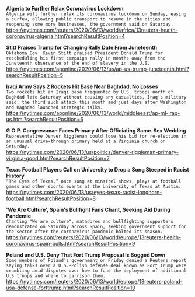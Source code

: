 **Algeria to Further Relax Coronavirus Lockdown**\
`Algeria will further relax its coronavirus lockdown on Sunday, easing a curfew, allowing public transport to resume in the cities and reopening some more businesses, the government said on Saturday.`\
https://nytimes.com/reuters/2020/06/13/world/africa/13reuters-health-coronavirus-algeria.html?searchResultPosition=4

**Stitt Praises Trump for Changing Rally Date From Juneteenth**\
`Oklahoma Gov. Kevin Stitt praised President Donald Trump for rescheduling his first campaign rally in months away from the Juneteenth observance of the end of slavery in the U.S. `\
https://nytimes.com/aponline/2020/06/13/us/ap-us-trump-juneteenth.html?searchResultPosition=5

**Iraqi Army Says 2 Rockets Hit Base Near Baghdad, No Losses**\
`Two rockets hit an Iraqi base frequented by U.S. troops north of Baghdad late Saturday without causing any casualties, Iraq's military said, the third such attack this month and just days after Washington and Baghdad launched strategic talks. `\
https://nytimes.com/aponline/2020/06/13/world/middleeast/ap-ml-iraq-us.html?searchResultPosition=6

**G.O.P. Congressman Faces Primary After Officiating Same-Sex Wedding**\
`Representative Denver Riggleman could lose his bid for re-election in an unusual drive-through primary held at a Virginia church on Saturday.`\
https://nytimes.com/2020/06/13/us/politics/denver-riggleman-primary-virginia-good.html?searchResultPosition=7

**Texas Football Players Call on University to Drop a Song Steeped in Racist History**\
`“The Eyes of Texas,” once sung at minstrel shows, plays at football games and other sports events at the University of Texas at Austin.`\
https://nytimes.com/2020/06/13/us/eyes-texas-racist-longhorn-football.html?searchResultPosition=8

**'We Are Culture', Spain's Bullfight Fans Chant, Seeking Aid During Pandemic**\
`Chanting "We are culture", matadores and bullfighting supporters demonstrated on Saturday across Spain, seeking government support for the sector after the coronavirus pandemic halted its season.`\
https://nytimes.com/reuters/2020/06/13/world/europe/13reuters-health-coronavirus-spain-bulls.html?searchResultPosition=9

**Poland and U.S. Deny That Fort Trump Proposal Is Bogged Down**\
`Some members of Poland's government on Friday denied a Reuters report saying talks over a U.S.-Polish defense deal known as Fort Trump were crumbling amid disputes over how to fund the deployment of additional U.S troops and where to garrison them.`\
https://nytimes.com/reuters/2020/06/13/world/europe/13reuters-poland-usa-defense-forttrump.html?searchResultPosition=10

